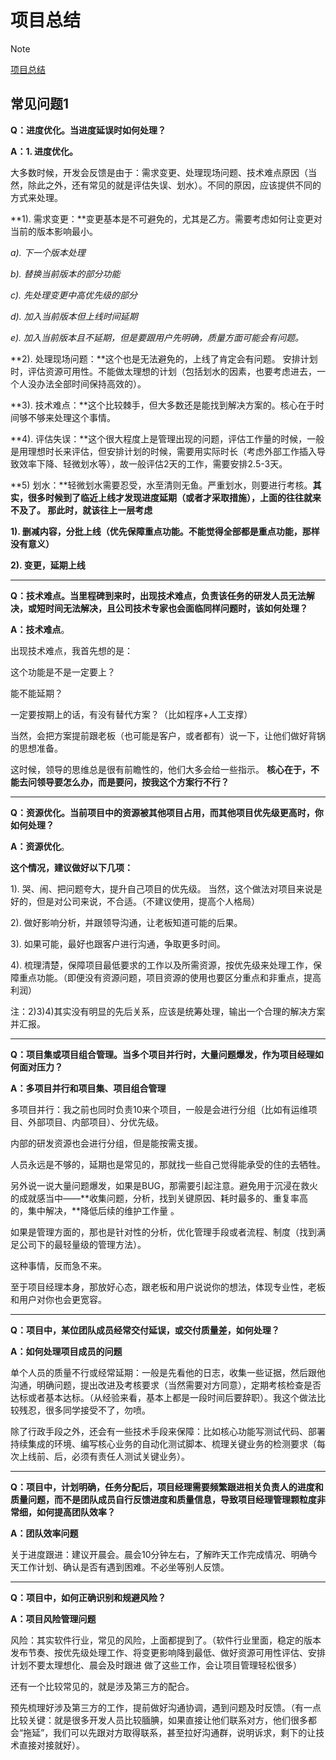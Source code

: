 # 项目总结

> [!NOTE]
> [项目总结](https://ujava.cn/manage/)

## 常见问题1
**Q：进度优化。当进度延误时如何处理？**

**A：1. 进度优化。**

大多数时候，开发会反馈是由于：需求变更、处理现场问题、技术难点原因（当然，除此之外，还有常见的就是评估失误、划水）。不同的原因，应该提供不同的方式来处理。

**1). 需求变更：**变更基本是不可避免的，尤其是乙方。需要考虑如何让变更对当前的版本影响最小。

_a). 下一个版本处理_

_b). 替换当前版本的部分功能_

_c). 先处理变更中高优先级的部分_

_d). 加入当前版本但上线时间延期_

_e). 加入当前版本且不延期，但是要跟用户先明确，质量方面可能会有问题。_

**2). 处理现场问题：**这个也是无法避免的，上线了肯定会有问题。 安排计划时，评估资源可用性。不能做太理想的计划（包括划水的因素，也要考虑进去，一个人没办法全部时间保持高效的）。

**3). 技术难点：**这个比较棘手，但大多数还是能找到解决方案的。核心在于时间够不够来处理这个事情。

**4). 评估失误：**这个很大程度上是管理出现的问题，评估工作量的时候，一般是用理想时长来评估，但安排计划的时候，需要用实际时长（考虑外部工作插入导致效率下降、轻微划水等），故一般评估2天的工作，需要安排2.5-3天。

**5) 划水：**轻微划水需要忍受，水至清则无鱼。严重划水，则要进行考核。**其实，很多时候到了临近上线才发现进度延期（或者才采取措施），上面的往往就来不及了。 那此时，就该往上一层考虑**

**1). 删减内容，分批上线（优先保障重点功能。不能觉得全部都是重点功能，那样没有意义）**

**2). 变更，延期上线**

---

**Q：技术难点。当里程碑到来时，出现技术难点，负责该任务的研发人员无法解决，或短时间无法解决，且公司技术专家也会面临同样问题时，该如何处理？**

**A：技术难点**。

出现技术难点，我首先想的是：

这个功能是不是一定要上？

能不能延期？

一定要按期上的话，有没有替代方案？（比如程序+人工支撑）

当然，会把方案提前跟老板（也可能是客户，或者都有）说一下，让他们做好背锅的思想准备。

这时候，领导的思维总是很有前瞻性的，他们大多会给一些指示。 **核心在于，不能去问领导要怎么办，而是要问，按我这个方案行不行？**

---

**Q：资源优化。当前项目中的资源被其他项目占用，而其他项目优先级更高时，你如何处理？**

**A：资源优化**。

**这个情况，建议做好以下几项：**

1). 哭、闹、把问题夸大，提升自己项目的优先级。 当然，这个做法对项目来说是好的，但是对公司来说，不合适。（不建议使用，提高个人格局）

2). 做好影响分析，并跟领导沟通，让老板知道可能的后果。

3). 如果可能，最好也跟客户进行沟通，争取更多时间。

4). 梳理清楚，保障项目最低要求的工作以及所需资源，按优先级来处理工作，保障重点功能。（即便没有资源问题，项目资源的使用也要区分重点和非重点，提高利润）

注：2)3)4)其实没有明显的先后关系，应该是统筹处理，输出一个合理的解决方案并汇报。

---

**Q：项目集或项目组合管理。当多个项目并行时，大量问题爆发，作为项目经理如何面对压力？**

**A：多项目并行和项目集、项目组合管理**

多项目并行：我之前也同时负责10来个项目，一般是会进行分组（比如有运维项目、外部项目、内部项目）、分优先级。

内部的研发资源也会进行分组，但是能按需支援。

人员永远是不够的，延期也是常见的，那就找一些自己觉得能承受的住的去牺牲。

另外说一说大量问题爆发，如果是BUG，那需要引起注意。避免用于沉浸在救火的成就感当中——**收集问题，分析，找到关键原因、耗时最多的、重复率高的，集中解决，**降低后续的维护工作量 。

如果是管理方面的，那也是针对性的分析，优化管理手段或者流程、制度（找到满足公司下的最轻量级的管理方法）。

这种事情，反而急不来。

至于项目经理本身，那放好心态，跟老板和用户说说你的想法，体现专业性，老板和用户对你也会更宽容。

---

**Q：项目中，某位团队成员经常交付延误，或交付质量差，如何处理？**

**A：如何处理项目成员的问题**

单个人员的质量不行或经常延期：一般是先看他的日志，收集一些证据，然后跟他沟通，明确问题，提出改进及考核要求（当然需要对方同意），定期考核检查是否达标或者基本达标。（从经验来看，基本上都是一段时间后要辞职）。我这个做法比较残忍，很多同学接受不了，勿喷。

除了行政手段之外，还会有一些技术手段来保障：比如核心功能写测试代码、部署持续集成的环境、编写核心业务的自动化测试脚本、梳理关键业务的检测要求（每次上线前、后，必须有责任人测试关键业务）。

---

**Q：项目中，计划明确，任务分配后，项目经理需要频繁跟进相关负责人的进度和质量问题，而不是团队成员自行反馈进度和质量信息，导致项目经理管理颗粒度非常细，如何提高团队效率？**

**A：团队效率问题**

关于进度跟进：建议开晨会。晨会10分钟左右，了解昨天工作完成情况、明确今天工作计划、确认是否有遇到困难。不必坐等别人反馈。

---

**Q：项目中，如何正确识别和规避风险？**

**A：项目风险管理问题**

风险：其实软件行业，常见的风险，上面都提到了。（软件行业里面，稳定的版本发布节奏、按优先级处理工作、将变更影响降到最低、做好资源可用性评估、安排计划不要太理想化、晨会及时跟进 做了这些工作，会让项目管理轻松很多）

还有一个比较常见的，就是涉及第三方的配合。

预先梳理好涉及第三方的工作，提前做好沟通协调，遇到问题及时反馈。（有一点比较关键：就是很多开发人员比较腼腆，如果直接让他们联系对方，他们很多都会“拖延”，我们可以先跟对方取得联系，甚至拉好沟通群，说明诉求，剩下的让技术直接对接就好）。